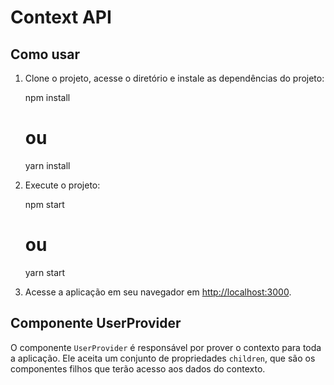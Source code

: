 # Context API

## Como usar

1. Clone o projeto, acesse o diretório e instale as dependências do projeto:

   npm install
   # ou
   yarn install

2. Execute o projeto:

   npm start
   # ou
   yarn start

3. Acesse a aplicação em seu navegador em [http://localhost:3000](http://localhost:3000).

## Componente UserProvider

O componente `UserProvider` é responsável por prover o contexto para toda a aplicação. Ele aceita um conjunto de propriedades `children`, que são os componentes filhos que terão acesso aos dados do contexto.


